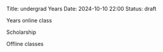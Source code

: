 Title: undergrad Years
Date: 2024-10-10 22:00
Status: draft
<!-- Modified: 2000-00-00 00:00 -->
<!-- Category: Lifestyle, AI, IT, Arabic -->


Years online class

Scholarship

Offline classes
